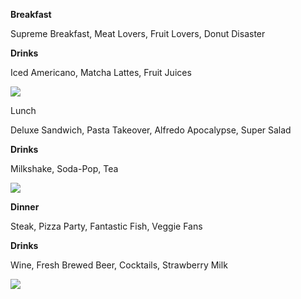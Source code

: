 <html>
  <body>
    <title> Kylie's Kafe! </title>
<p style="color"#fcb103; padding: 20px; border-style:solid; border-width: 5px; margin:20px> <strong> Breakfast </strong> </p>
    <p> Supreme Breakfast,
    Meat Lovers, Fruit Lovers, Donut Disaster</p>
<p> <strong> Drinks </strong> </p> 
<p>Iced Americano, Matcha Lattes, Fruit Juices</p>
    <img src= https://www.freepik.com/free-photo/iced-cola-tall-glass_1025512.htm#queryice%20americano&position0&from_viewkeyword&trackais&uuidc7b01a13-74a6-4e21-ae79-9dab824bef4b> </div>
   <div> 
<p style="color" #03fc84; padding: 20px; border-style:solid; border-width:5px; margin:20px<strong> Lunch </strong> </p> 
<p>Deluxe Sandwich, Pasta Takeover, Alfredo Apocalypse, Super Salad</p>
<p><strong>Drinks</strong></p>
<p>Milkshake, Soda-Pop, Tea</p> 
   <img src= https://www.istockphoto.com/photo/healthy-fresh-green-salad-plate-shot-from-above-on-white-background-gm1377974988-442634462?utm_sourcepixabay&utm_mediumaffiliate&utm_campaignSRP_image_sponsored&utm_contenthttps%3A%2F%2Fpixabay.com%2Fimages%2Fsearch%2Fsalad%2F&utm_termsalad
     </div>
<div>
<p style="color" #8b2ad1; padding: 20px; border-style:solid; border-width:5px margin:20px> <strong> Dinner </strong> </p>
<p>Steak, Pizza Party, Fantastic Fish, Veggie Fans </p>
<p><strong>Drinks</strong></p>
<p>Wine, Fresh Brewed Beer, Cocktails, Strawberry Milk</p> 
     <img src=https://pixabay.com/photos/wine-splash-glass-red-alcohol-1543170/>
</div>
  </body>
</html>
